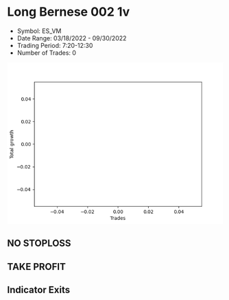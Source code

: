 # Long Bernese 002 1v 
- Symbol: ES_VM
- Date Range: 03/18/2022 - 09/30/2022
- Trading Period: 7:20-12:30
- Number of Trades: 0

![Plot](LongBernese0021vES_VM.png)
## NO STOPLOSS










## TAKE PROFIT






## Indicator Exits
